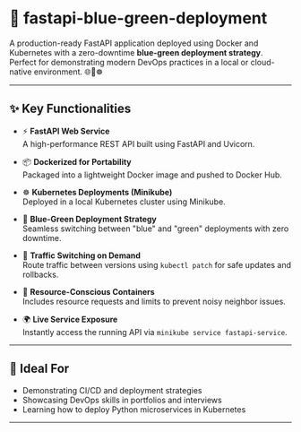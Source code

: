 # 🚀 fastapi-blue-green-deployment

A production-ready FastAPI application deployed using Docker and Kubernetes with a zero-downtime **blue-green deployment strategy**. Perfect for demonstrating modern DevOps practices in a local or cloud-native environment. 🌐🐳☸️

---

## ✨ Key Functionalities

- ⚡ **FastAPI Web Service**  
  A high-performance REST API built using FastAPI and Uvicorn.

- 📦 **Dockerized for Portability**  
  Packaged into a lightweight Docker image and pushed to Docker Hub.

- ☸️ **Kubernetes Deployments (Minikube)**  
  Deployed in a local Kubernetes cluster using Minikube.

- 🔄 **Blue-Green Deployment Strategy**  
  Seamless switching between "blue" and "green" deployments with zero downtime.

- 🔁 **Traffic Switching on Demand**  
  Route traffic between versions using `kubectl patch` for safe updates and rollbacks.

- 🧠 **Resource-Conscious Containers**  
  Includes resource requests and limits to prevent noisy neighbor issues.

- 🌍 **Live Service Exposure**  
  Instantly access the running API via `minikube service fastapi-service`.

---

## 🎯 Ideal For

- Demonstrating CI/CD and deployment strategies  
- Showcasing DevOps skills in portfolios and interviews  
- Learning how to deploy Python microservices in Kubernetes

---

